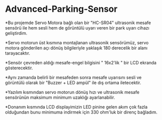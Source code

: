 # Advanced-Parking-Sensor


*Bu projemde Servo Motora bağlı olan bir "HC-SR04" ultrasonik mesafe sensörü ile hem sesli hem de görüntülü uyarı veren bir park uyarı cihazı geliştirdim.

*Servo motorun üst kısmına montajlanan ultrasonik sensörümüz, servo motora gönderilen açı dönüş bilgileriyle yaklaşık 180 derecelik bir alanı tarayacaktır.

*Sensör çevreden aldığı mesafe-engel bilgisini " 16x2'lik " bir LCD ekranda gösterecektir.

*Aynı zamanda belirli bir mesafeden sonra mesafe uyarısını sesli ve görüntülü olarak bir "Buzzer + LED ampül" ile dış ortama iletecektir.

*Yazılım kısmından servo motorun dönüş hızı ve ultrasonik mesafe sensörünün maksimum minimum uzaklığı ayarlanabilir.

*Donanım kısmında LCD displayimizin LED pinine gelen akım çok fazla olduğundan bunu minimuma indirmek için 330 ohm'luk bir direnç bağladım.